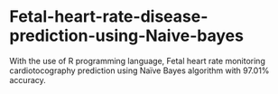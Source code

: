 # Fetal-heart-rate-disease-prediction-using-Naive-bayes
With the use of R programming language, Fetal heart rate monitoring cardiotocography prediction using Naïve Bayes algorithm with 97.01% accuracy.
